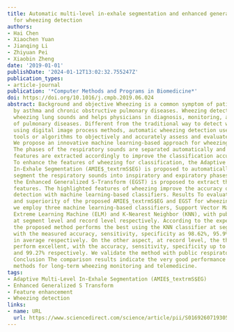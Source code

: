 ```yaml
---
title: Automatic multi-level in-exhale segmentation and enhanced generalized S-transform
  for wheezing detection
authors:
- Hai Chen
- Xiaochen Yuan
- Jianqing Li
- Zhiyuan Pei
- Xiaobin Zheng
date: '2019-01-01'
publishDate: '2024-01-12T13:02:32.755247Z'
publication_types:
- article-journal
publication: '*Computer Methods and Programs in Biomedicine*'
doi: https://doi.org/10.1016/j.cmpb.2019.06.024
abstract: Background and objective Wheezing is a common symptom of patients caused
  by asthma and chronic obstructive pulmonary diseases. Wheezing detection identifies
  wheezing lung sounds and helps physicians in diagnosis, monitoring, and treatment
  of pulmonary diseases. Different from the traditional way to detect wheezing sounds
  using digital image process methods, automatic wheezing detection uses computerized
  tools or algorithms to objectively and accurately assess and evaluate lung sounds.
  We propose an innovative machine learning-based approach for wheezing detection.
  The phases of the respiratory sounds are separated automatically and the wheezing
  features are extracted accordingly to improve the classification accuracy. Methods
  To enhance the features of wheezing for classification, the Adaptive Multi-Level
  In-Exhale Segmentation (AMIE$_textrmS$EG) is proposed to automatically and precisely
  segment the respiratory sounds into inspiratory and expiratory phases. Furthermore,
  the Enhanced Generalized S-Transform (EGST) is proposed to extract the wheezing
  features. The highlighted features of wheezing improve the accuracy of wheezing
  detection with machine learning-based classifiers. Results To evaluate the novelty
  and superiority of the proposed AMIE$_textrmS$EG and EGST for wheezing detection,
  we employ three machine learning-based classifiers, Support Vector Machine (SVM),
  Extreme Learning Machine (ELM) and K-Nearest Neighbor (KNN), with public datasets
  at segment level and record level respectively. According to the experimental results,
  the proposed method performs the best using the KNN classifier at segment level,
  with the measured accuracy, sensitivity, specificity as 98.62%, 95.9% and 99.3%
  in average respectively. On the other aspect, at record level, the three classifiers
  perform excellent, with the accuracy, sensitivity, specificity up to 99.52%, 100%
  and 99.27% respectively. We validate the method with public respiratory sounds dataset.
  Conclusion The comparison results indicate the very good performance of the proposed
  methods for long-term wheezing monitoring and telemedicine.
tags:
- Adaptive Multi-Level In-Exhale Segmentation (AMIE$_textrmS$EG)
- Enhanced Generalized S Transform
- Feature enhancement
- Wheezing detection
links:
- name: URL
  url: https://www.sciencedirect.com/science/article/pii/S0169260719305048
---
```

